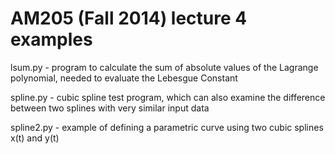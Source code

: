 # AM205 (Fall 2014) lecture 4 examples

lsum.py - program to calculate the sum of absolute values of the Lagrange
polynomial, needed to evaluate the Lebesgue Constant

spline.py - cubic spline test program, which can also examine the difference
between two splines with very similar input data

spline2.py - example of defining a parametric curve using two cubic splines
x(t) and y(t)
